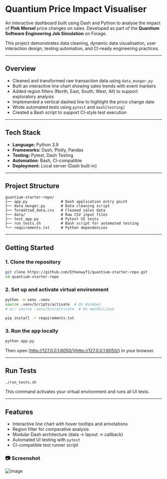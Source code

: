 # Quantium Price Impact Visualiser

An interactive dashboard built using Dash and Python to analyse the impact of **Pink Morsel** price changes on sales. Developed as part of the **Quantium Software Engineering Job Simulation** on Forage.

This project demonstrates data cleaning, dynamic data visualisation, user interaction design, testing automation, and CI-ready engineering practices.

---

## Overview

- Cleaned and transformed raw transaction data using `data_munger.py`
- Built an interactive line chart showing sales trends with event markers
- Added region filters (North, East, South, West, All) to support exploratory analysis
- Implemented a vertical dashed line to highlight the price change date
- Wrote automated tests using `pytest` and `dash[testing]`
- Created a Bash script to support CI-style test execution

---

## Tech Stack

- **Language:** Python 3.9
- **Frameworks:** Dash, Plotly, Pandas
- **Testing:** Pytest, Dash Testing
- **Automation:** Bash, CI-compatible
- **Deployment:** Local server (Dash built-in)

---

## Project Structure

```
quantium-starter-repo/
├── app.py               # Dash application entry point
├── data_munger.py       # Data cleaning script
├── formatted_data.csv   # Cleaned sales data
├── data/                # Raw CSV input files
├── test_app.py          # Pytest UI tests
├── run_tests.sh         # Bash script for automated testing
└── requirements.txt     # Python dependencies
```

---

## Getting Started

### 1. Clone the repository

```bash
git clone https://github.com/Ethanwyf1/quantium-starter-repo.git
cd quantium-starter-repo
```

### 2. Set up and activate virtual environment

```bash
python -m venv .venv
source .venv/Scripts/activate  # On Windows
# or: source .venv/bin/activate  # On macOS/Linux

pip install -r requirements.txt
```

### 3. Run the app locally

```bash
python app.py
```

Then open [http://127.0.0.1:8050/](http://127.0.0.1:8050/) in your browser.

---

## Run Tests

```bash
./run_tests.sh
```

This command activates your virtual environment and runs all UI tests.

---

## Features

- Interactive line chart with hover tooltips and annotations
- Region filter for comparative analysis
- Modular Dash architecture (data → layout → callback)
- Automated UI testing with `pytest`
- CI-compatible test runner script

### 📷 Screenshot
![image](https://github.com/user-attachments/assets/c08dccbc-0ed6-4b1e-a1b2-0a096a0c570e)

